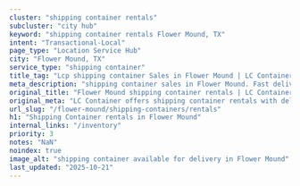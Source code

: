 ```yaml
---
cluster: "shipping container rentals"
subcluster: "city hub"
keyword: "shipping container rentals Flower Mound, TX"
intent: "Transactional-Local"
page_type: "Location Service Hub"
city: "Flower Mound, TX"
service_type: "shipping container"
title_tag: "Lcp shipping container Sales in Flower Mound | LC Container"
meta_description: "shipping container sales in Flower Mound. Fast delivery, competitive pricing. Serving shipping containers area. Quote ID: PQT. Call (214) 524-4168 for your free quote today."
original_title: "Flower Mound shipping container rentals | LC Container"
original_meta: "LC Container offers shipping container rentals with delivery in Flower Mound, TX. Local. Fast quotes. Since 2003."
url_slug: "/flower-mound/shipping-containers/rentals"
h1: "Shipping Container rentals in Flower Mound"
internal_links: "/inventory"
priority: 3
notes: "NaN"
noindex: true
image_alt: "shipping container available for delivery in Flower Mound"
last_updated: "2025-10-21"
---
```


<!-- TODO: Add unique city/inventory copy, images, and internal links here. -->

